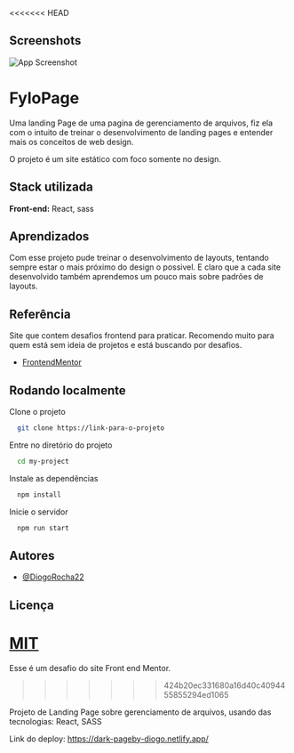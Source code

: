 
<<<<<<< HEAD
## Screenshots

![App Screenshot](https://via.placeholder.com/468x300?text=App+Screenshot+Here)


# FyloPage

Uma landing Page de uma pagina de gerenciamento de arquivos, fiz ela com o intuito de treinar o desenvolvimento de landing pages e entender mais os conceitos de web design.

O projeto é um site estático com foco somente no design.


## Stack utilizada

**Front-end:** React, sass



## Aprendizados

Com esse projeto pude treinar o desenvolvimento de layouts, tentando sempre estar o mais próximo do design o possivel. E claro que a cada site desenvolvido também aprendemos um pouco mais sobre padrões de layouts.

## Referência
Site que contem desafios frontend para praticar. Recomendo muito para quem está sem ideia de projetos e está buscando por desafios.
 - [FrontendMentor](https://www.frontendmentor.io/home)
 

## Rodando localmente

Clone o projeto

```bash
  git clone https://link-para-o-projeto
```

Entre no diretório do projeto

```bash
  cd my-project
```

Instale as dependências

```bash
  npm install
```

Inicie o servidor

```bash
  npm run start
```


## Autores

- [@DiogoRocha22](https://github.com/DiogoRocha22)


## Licença

[MIT](https://choosealicense.com/licenses/mit/)
=======
Esse é um desafio do site Front end Mentor.
>>>>>>> 424b20ec331680a16d40c4094455855294ed1065

Projeto de Landing Page sobre gerenciamento de arquivos, usando das tecnologias: React, SASS

Link do deploy:
https://dark-pageby-diogo.netlify.app/
